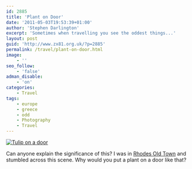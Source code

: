 ```yaml
---
id: 2885
title: 'Plant on Door'
date: '2011-05-03T19:53:39+01:00'
author: 'Stephen Darlington'
excerpt: 'Sometimes when travelling you see the oddest things...'
layout: post
guid: 'http://www.zx81.org.uk/?p=2885'
permalink: /travel/plant-on-door.html
image:
    - ''
seo_follow:
    - 'false'
adman_disable:
    - 'on'
categories:
    - Travel
tags:
    - europe
    - greece
    - odd
    - Photography
    - Travel
---
```


[![Tulip on a door](https://i0.wp.com/farm6.static.flickr.com/5188/5632207541_bc8fd739e5.jpg?resize=333%2C500)](http://www.flickr.com/photos/stephendarlington/5632207541/ "Tulip on a door by stephendarlington, on Flickr")

Can anyone explain the significance of this? I was in [Rhodes Old Town](http://www.zx81.org.uk/travel/rhodes-town-greece.html) and stumbled across this scene. Why would you put a plant on a door like that?